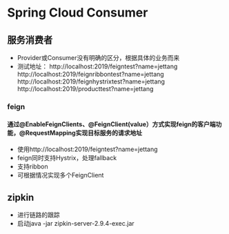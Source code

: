 # Spring Cloud Consumer

## 服务消费者

*   Provider或Consumer没有明确的区分，根据具体的业务而来
*   测试地址：
http://localhost:2019/feigntest?name=jettang
http://localhost:2019/feignribbontest?name=jettang
http://localhost:2019/feignhystrixtest?name=jettang
http://localhost:2019/producttest?name=jettang

### feign
####    通过@EnableFeignClients、@FeignClient(value）方式实现feign的客户端功能，@RequestMapping实现目标服务的请求地址
*   使用http://localhost:2019/feigntest?name=jettang
*   feign同时支持Hystrix，处理fallback
*   支持ribbon
*   可根据情况实现多个FeignClient





## zipkin
*   进行链路的跟踪
*   启动java -jar zipkin-server-2.9.4-exec.jar


